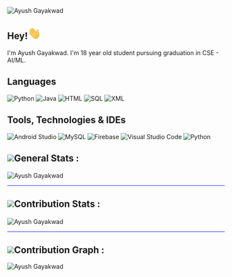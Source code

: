 ![Ayush Gayakwad](https://user-images.githubusercontent.com/94968916/167086400-ec66a44a-d2a6-4f11-adf8-be36c370a19f.png)

## Hey!<img src="https://raw.githubusercontent.com/ABSphreak/ABSphreak/master/gifs/Hi.gif" width="30px">
I'm Ayush Gayakwad. I'm 18 year old student pursuing graduation in CSE - AI/ML.

## Languages
![Python](https://img.shields.io/badge/python-3670A0?style=for-the-badge&logo=python&logoColor=ffdd54) ![Java](https://img.shields.io/badge/java-%23ED8B00.svg?style=for-the-badge&logo=java&logoColor=white) ![HTML](https://img.shields.io/badge/html-%23E34F26.svg?style=for-the-badge) ![SQL](https://img.shields.io/badge/SQL-000B1D.svg?style=for-the-badge) ![XML](https://img.shields.io/badge/XML-%237E4DD2.svg?style=for-the-badge)

## Tools, Technologies & IDEs
![Android Studio](https://img.shields.io/badge/Android%20Studio-3DDC84.svg?style=for-the-badge&logo=android-studio&logoColor=white) ![MySQL](https://img.shields.io/badge/mysql-000B1D.svg?style=for-the-badge&logo=mysql&logoColor=white) ![Firebase](https://img.shields.io/badge/firebase-%23039BE5.svg?style=for-the-badge&logo=firebase) ![Visual Studio Code](https://img.shields.io/badge/Visual%20Studio%20Code-0078d7.svg?style=for-the-badge&logo=visual-studio-code&logoColor=white) ![Python](https://img.shields.io/badge/Python%20IDLE-%23DC322F?style=for-the-badge&logo=python&logoColor=ffdd54) 

<!-----Contribution figures------>

## <img src="https://media.giphy.com/media/iY8CRBdQXODJSCERIr/giphy.gif" width="30px">General Stats :

<img align="center" src = "https://github-readme-stats.vercel.app/api?username=ayushgayakwad&&show_icons=true&title_color=02D752&icon_color=bb2acf&text_color=b3b3ff&bg_color=0,000000,130F40" alt="Ayush Gayakwad">

<hr style="height:2px;border-width:1;border-radius: 5px;color:gray;background-color:#8080ff">

<!------------ Streak Display -------------->

## <img src="https://media.giphy.com/media/iY8CRBdQXODJSCERIr/giphy.gif" width="30px">Contribution Stats :

<div>
<p><img align="center" src="https://github-readme-streak-stats.herokuapp.com/?user=ayushgayakwad&theme=dark" alt="Ayush Gayakwad" /></p>
</div>

<hr style="height:2px;border-width:1;border-radius: 5px;color:#8080ff;background-color:#8080ff">


<!--------------- Contribution Graph ---------------->

## <img src="https://media.giphy.com/media/iY8CRBdQXODJSCERIr/giphy.gif" width="30px">Contribution Graph :

 <img src="https://activity-graph.herokuapp.com/graph?username=ayushgayakwad&bg_color=FFFFFF&color=000000&line=000000&point=00FF00" alt="Ayush Gayakwad"></div>
 
